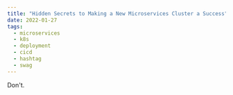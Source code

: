 ```yaml
---
title: "Hidden Secrets to Making a New Microservices Cluster a Success"
date: 2022-01-27
tags:
  - microservices
  - k8s
  - deployment
  - cicd
  - hashtag
  - swag
---
```


Don't.

